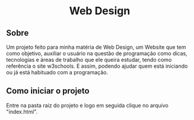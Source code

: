 <h1 align="center">Web Design</h1>

<h2>Sobre</h2>
<p>
    Um projeto feito para minha matéria de Web Design, um Website que tem como objetivo, auxiliar o usuário na questão de programação como dicas, tecnologias e áreas de trabalho que ele queira estudar, tendo como referência o site w3schools. E assim, podendo ajudar quem está iniciando ou já está habituado com a programação.
</p>

<h2>Como iniciar o projeto</h2>
<p>
    Entre na pasta raiz do projeto e logo em seguida clique no arquivo "index.html".
</p>

